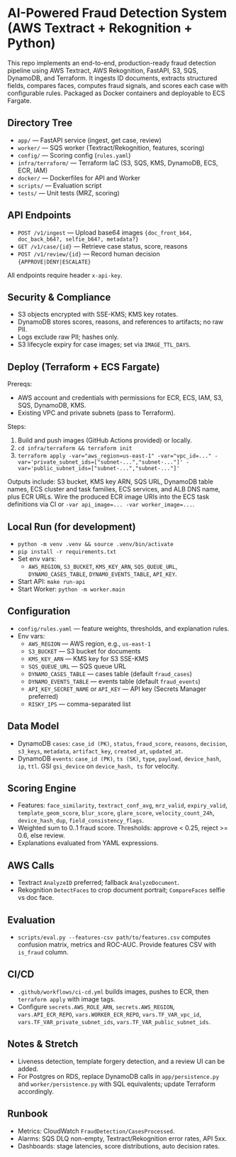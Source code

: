 # AI-Powered Fraud Detection System (AWS Textract + Rekognition + Python)

This repo implements an end-to-end, production-ready fraud detection pipeline using AWS Textract, AWS Rekognition, FastAPI, S3, SQS, DynamoDB, and Terraform. It ingests ID documents, extracts structured fields, compares faces, computes fraud signals, and scores each case with configurable rules. Packaged as Docker containers and deployable to ECS Fargate.

## Directory Tree

- `app/` — FastAPI service (ingest, get case, review)
- `worker/` — SQS worker (Textract/Rekognition, features, scoring)
- `config/` — Scoring config (`rules.yaml`)
- `infra/terraform/` — Terraform IaC (S3, SQS, KMS, DynamoDB, ECS, ECR, IAM)
- `docker/` — Dockerfiles for API and Worker
- `scripts/` — Evaluation script
- `tests/` — Unit tests (MRZ, scoring)

## API Endpoints

- `POST /v1/ingest` — Upload base64 images `{doc_front_b64, doc_back_b64?, selfie_b64?, metadata?}`
- `GET /v1/case/{id}` — Retrieve case status, score, reasons
- `POST /v1/review/{id}` — Record human decision `{APPROVE|DENY|ESCALATE}`

All endpoints require header `x-api-key`.

## Security & Compliance

- S3 objects encrypted with SSE-KMS; KMS key rotates.
- DynamoDB stores scores, reasons, and references to artifacts; no raw PII.
- Logs exclude raw PII; hashes only.
- S3 lifecycle expiry for case images; set via `IMAGE_TTL_DAYS`.

## Deploy (Terraform + ECS Fargate)

Prereqs:
- AWS account and credentials with permissions for ECR, ECS, IAM, S3, SQS, DynamoDB, KMS.
- Existing VPC and private subnets (pass to Terraform).

Steps:
1) Build and push images (GitHub Actions provided) or locally.
2) `cd infra/terraform && terraform init`
3) `terraform apply -var="aws_region=us-east-1" -var="vpc_id=..." -var='private_subnet_ids=["subnet-...","subnet-..."]' -var='public_subnet_ids=["subnet-...","subnet-..."]'`

Outputs include: S3 bucket, KMS key ARN, SQS URL, DynamoDB table names, ECS cluster and task families, ECS services, and ALB DNS name, plus ECR URLs. Wire the produced ECR image URIs into the ECS task definitions via CI or `-var api_image=... -var worker_image=...`.

## Local Run (for development)

- `python -m venv .venv && source .venv/bin/activate`
- `pip install -r requirements.txt`
- Set env vars:
  - `AWS_REGION`, `S3_BUCKET`, `KMS_KEY_ARN`, `SQS_QUEUE_URL`, `DYNAMO_CASES_TABLE`, `DYNAMO_EVENTS_TABLE`, `API_KEY`.
- Start API: `make run-api`
- Start Worker: `python -m worker.main`

## Configuration

- `config/rules.yaml` — feature weights, thresholds, and explanation rules.
- Env vars:
  - `AWS_REGION` — AWS region, e.g., `us-east-1`
  - `S3_BUCKET` — S3 bucket for documents
  - `KMS_KEY_ARN` — KMS key for S3 SSE-KMS
  - `SQS_QUEUE_URL` — SQS queue URL
  - `DYNAMO_CASES_TABLE` — cases table (default `fraud_cases`)
  - `DYNAMO_EVENTS_TABLE` — events table (default `fraud_events`)
  - `API_KEY_SECRET_NAME` or `API_KEY` — API key (Secrets Manager preferred)
  - `RISKY_IPS` — comma-separated list

## Data Model

- DynamoDB `cases`: `case_id (PK)`, `status`, `fraud_score`, `reasons`, `decision`, `s3_keys`, `metadata`, `artifact_key`, `created_at`, `updated_at`.
- DynamoDB `events`: `case_id (PK)`, `ts (SK)`, `type`, `payload`, `device_hash`, `ip`, `ttl`. GSI `gsi_device` on `device_hash, ts` for velocity.

## Scoring Engine

- Features: `face_similarity`, `textract_conf_avg`, `mrz_valid`, `expiry_valid`, `template_geom_score`, `blur_score`, `glare_score`, `velocity_count_24h`, `device_hash_dup`, `field_consistency_flags`.
- Weighted sum to 0..1 fraud score. Thresholds: approve < 0.25, reject >= 0.6, else review.
- Explanations evaluated from YAML expressions.

## AWS Calls

- Textract `AnalyzeID` preferred; fallback `AnalyzeDocument`.
- Rekognition `DetectFaces` to crop document portrait; `CompareFaces` selfie vs doc face.

## Evaluation

- `scripts/eval.py --features-csv path/to/features.csv` computes confusion matrix, metrics and ROC-AUC. Provide features CSV with `is_fraud` column.

## CI/CD

- `.github/workflows/ci-cd.yml` builds images, pushes to ECR, then `terraform apply` with image tags.
- Configure `secrets.AWS_ROLE_ARN`, `secrets.AWS_REGION`, `vars.API_ECR_REPO`, `vars.WORKER_ECR_REPO`, `vars.TF_VAR_vpc_id`, `vars.TF_VAR_private_subnet_ids`, `vars.TF_VAR_public_subnet_ids`.

## Notes & Stretch

- Liveness detection, template forgery detection, and a review UI can be added.
- For Postgres on RDS, replace DynamoDB calls in `app/persistence.py` and `worker/persistence.py` with SQL equivalents; update Terraform accordingly.

## Runbook

- Metrics: CloudWatch `FraudDetection/CasesProcessed`.
- Alarms: SQS DLQ non-empty, Textract/Rekognition error rates, API 5xx.
- Dashboards: stage latencies, score distributions, auto decision rates.
